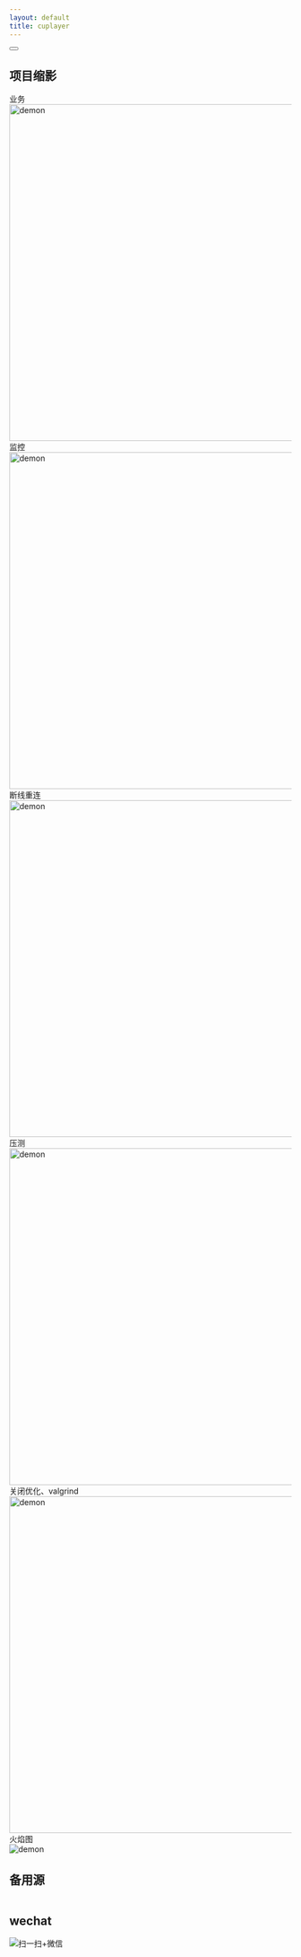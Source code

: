 ```yaml
---
layout: default 
title: cuplayer
---
```


<head>
<meta charset="UTF-8">
    <link rel="stylesheet" href="./gifplayer.css">
	<link rel='stylesheet' type='text/css' href='css/jquery.gif.css' />                
	<script src="path/to/jquery.gif.min.js"></script>
    <style>
        .gifplayer{
            width: 600px;
        }
    </style><!--
<style> 
.video-container { position: relative; padding-bottom: 56.25%; padding-top: 30px; height: 0} 
.video-container iframe { position: absolute; top:0; right: 0; width: 100%; height: 100%; float:right} 
</style>!-->
</head>


<div id="ace-content" class="ace-container-shift">
<div class="ace-container"> <div id="ace-nav-wrap" class="hidden-sm hidden-xs">
<div class="ace-nav-cont">
<div id="ace-nav-scroll">
<nav id="ace-nav" class="ace-nav">
</nav>
</div>

<div id="ace-nav-tools" class="hidden">
<span class="ace-icon ace-icon-dots-three-horizontal"></span>

<button id="ace-nav-arrow" class="clear-btn">
<span class="ace-icon ace-icon-chevron-thin-down"></span>
</button>
</div>
</div>

<!-- <div class="ace-nav-btm"></div> -->
</div><!-- .ace-nav-wrap -->
<h2>项目缩影</h2>
<div id="player"></div>
业务<br>  
<img class="gifplayer" src="/zlonqi/styles/img/gif/demon.gif" alt="demon">
<br>监控<br>  
<img class="gifplayer" src="/zlonqi/styles/img/gif/websocketd.gif" alt="demon">
<br>断线重连<br>
<img class="gifplayer" src="/zlonqi/styles/img/gif/reconnect.gif" alt="demon">
<br>压测  <br>
<img class="gifplayer" src="/zlonqi/styles/img/gif/tooltest.gif" alt="demon">
<br>关闭优化、valgrind<br>
<img class="gifplayer" src="/zlonqi/styles/img/gif/detail.gif" alt="demon">
<br>火焰图<br>
<img  src="/zlonqi/styles/img/gif/webServer.svg" alt="demon">
<br>
<script src="https://code.jquery.com/jquery-3.4.1.min.js"></script>
<script src="./jquery.gifplayer.js"></script>
<h2>备用源</h2>
<a href="https://zlonqi.gitee.io/2020/02/11/backup_source/"><img src="/zlonqi/styles/img/video1.png" alt=""><img src="/zlonqi/styles/img/video2.png" alt=""><img src="/zlonqi/styles/img/video3.png" alt=""></a>

<h2>wechat</h2>
<img src="/zlonqi/styles/img/wechart.png" alt="扫一扫+微信">

</div><!-- .ace-container -->
</div><!-- #ace-content -->

